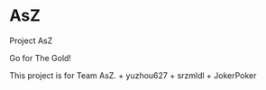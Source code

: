 # AsZ
Project AsZ

Go for The Gold!

This project is for Team AsZ.
    + yuzhou627
    + srzmldl
    + JokerPoker
